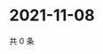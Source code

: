 # 2021-11-08

共 0 条

<!-- BEGIN WEIBO -->
<!-- 最后更新时间 Mon Nov 08 2021 23:12:06 GMT+0800 (China Standard Time) -->

<!-- END WEIBO -->

